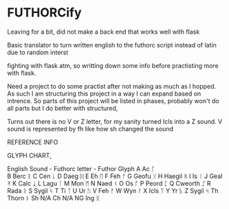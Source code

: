 # FUTHORCify

Leaving for a bit, did not make a back end that works well with flask

Basic translator to turn written english to the futhorc script instead of latin due to random interst

fighting with flask atm, so writting down some info before practisting more with flask.

Need a project to do some practist after not making as much as I hopped. As such I am structuring this project in a way I can expand based on intrence.
So parts of this project will be listed in phases, probably won't do all parts but I do better with structured,

Turns out there is no V or Z letter, for my sanity turned Icls into a Z sound. V sound is represented by fh like how sh changed the sound

REFERENCE INFO

GLYPH CHART,

English Sound - Futhorc letter - Futhor Glyph
A                Ac               ᚪ  
B                Berc             ᛒ
C                Cen              ᚳ
D                Daeg             ᛞ
E                Eh               ᛖ
F                Feh              ᚠ
G                Geofu            ᚷ
H                Haegil           ᚻ
I                Is               ᛁ
J                Geal             ᛡ 
K                Calc             ᛣ
L                Lagu             ᛚ
M                Mon              ᛗ
N                Naed             ᚾ
O                Os               ᚩ
P                Peord            ᛈ
Q                Cweorth          ᛢ
R                Rada             ᚱ
S                Sygil            ᛋ
T                Ti               ᛏ
U                Ur               ᚢ
V                Feh              ᚠ
W                Wyn              ᚹ
X                Icls             ᛉ
Y                Yr               ᚣ
Z                Sygil            ᛋ
Th               Thorn            ᚦ
Sh               N/A
Ch               N/A
NG               Ing              ᛝ
